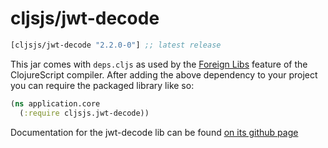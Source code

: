 # cljsjs/jwt-decode

[](dependency)
```clojure
[cljsjs/jwt-decode "2.2.0-0"] ;; latest release
```
[](/dependency)

This jar comes with `deps.cljs` as used by the [Foreign Libs][flibs] feature
of the ClojureScript compiler. After adding the above dependency to your project
you can require the packaged library like so:

```clojure
(ns application.core
  (:require cljsjs.jwt-decode))
```

Documentation for the jwt-decode lib can be found [on its github page](https://github.com/auth0/jwt-decode)

[flibs]: https://clojurescript.org/reference/packaging-foreign-deps
